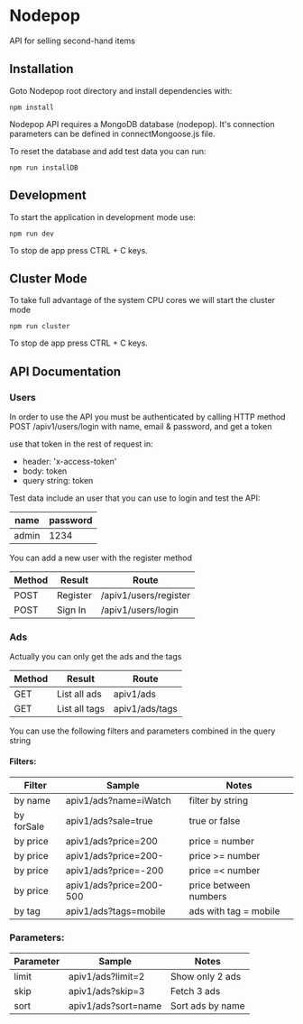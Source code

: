 # Nodepop

API for selling second-hand items

## Installation

Goto Nodepop root directory and install dependencies with:

```shell
npm install
```
Nodepop API requires a MongoDB database (nodepop). It's connection parameters can be defined in connectMongoose.js file.

To reset the database and add test data you can run:

```shell
npm run installDB
```

## Development

To start the application in development mode use:

```shell
npm run dev
```
To stop de app press CTRL + C keys.

## Cluster Mode

To take full advantage of the system CPU cores we will start the cluster mode

```shell
npm run cluster
```
To stop de app press CTRL + C keys.

## API Documentation

### Users

In order to use the API you must be authenticated by calling HTTP method POST /apiv1/users/login with name, email & password, and get a token

use that token in the rest of request in:
  - header: 'x-access-token'
  - body: token
  - query string: token

Test data include an user that you can use to login and test the API:

| name   | password |
| ------ | -------- |
| admin  | 1234     |

You can add a new user with the register method

| Method | Result         | Route                 |
| ------ | -------------- | --------------------- |
| POST   | Register       | /apiv1/users/register |
| POST   | Sign In        | /apiv1/users/login    |

### Ads

Actually you can only get the ads and the tags

| Method | Result          | Route          |
| ------ | --------------- | -------------- |
| GET    | List all ads    | apiv1/ads      |
| GET    | List all tags   | apiv1/ads/tags |

You can use the following filters and parameters combined in the query string

#### Filters:

| Filter     | Sample                  | Notes                 |
| ---------- | ----------------------- | --------------------- |
| by name    | apiv1/ads?name=iWatch   | filter by string      |
| by forSale | apiv1/ads?sale=true     | true or false         |
| by price   | apiv1/ads?price=200     | price = number        |
| by price   | apiv1/ads?price=200-    | price >= number       |
| by price   | apiv1/ads?price=-200    | price =< number       |
| by price   | apiv1/ads?price=200-500 | price between numbers |
| by tag     | apiv1/ads?tags=mobile   | ads with tag = mobile |

### Parameters:


| Parameter | Sample               | Notes                     |
| --------- | -------------------- | ------------------------- |
| limit     | apiv1/ads?limit=2    | Show only 2 ads           |
| skip      | apiv1/ads?skip=3     | Fetch 3 ads               |
| sort      | apiv1/ads?sort=name  | Sort ads by name          |
